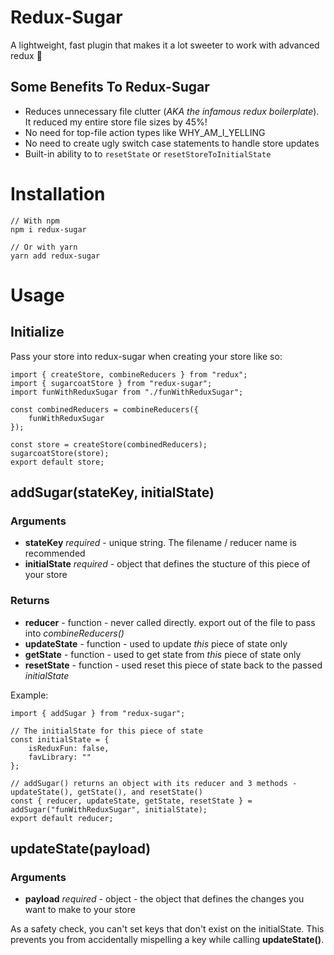 # Redux-Sugar
A lightweight, fast plugin that makes it a lot sweeter to work with advanced redux 🥰

## Some Benefits To Redux-Sugar
- Reduces unnecessary file clutter (*AKA the infamous redux boilerplate*). It reduced my entire store file sizes by 45%!
- No need for top-file action types like WHY_AM_I_YELLING
- No need to create ugly switch case statements to handle store updates
- Built-in ability to to ```resetState``` or ```resetStoreToInitialState```

# Installation

<!-- prettier-ignore -->
```
// With npm
npm i redux-sugar

// Or with yarn
yarn add redux-sugar
```

# Usage

## Initialize
Pass your store into redux-sugar when creating your store like so:

```
import { createStore, combineReducers } from "redux";
import { sugarcoatStore } from "redux-sugar";
import funWithReduxSugar from "./funWithReduxSugar";

const combinedReducers = combineReducers({
	funWithReduxSugar
});

const store = createStore(combinedReducers);
sugarcoatStore(store);
export default store;
```

## addSugar(stateKey, initialState)

### Arguments
- **stateKey** *required* - unique string. The filename / reducer name is recommended
- **initialState** *required* - object that defines the stucture of this piece of your store

### Returns
- **reducer** - function - never called directly. export out of the file to pass into *combineReducers()*
- **updateState** - function - used to update *this* piece of state only
- **getState** - function - used to get state from *this* piece of state only
- **resetState** - function - used reset this piece of state back to the passed *initialState*

Example:
```
import { addSugar } from "redux-sugar";

// The initialState for this piece of state
const initialState = {
	isReduxFun: false,
	favLibrary: ""
};

// addSugar() returns an object with its reducer and 3 methods - updateState(), getState(), and resetState()
const { reducer, updateState, getState, resetState } = addSugar("funWithReduxSugar", initialState);
export default reducer;
```

## updateState(payload)

### Arguments
- **payload** *required* - object - the object that defines the changes you want to make to your store

As a safety check, you can't set keys that don't exist on the initialState. This prevents you from accidentally mispelling a key while calling **updateState()**.

